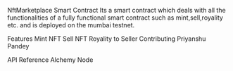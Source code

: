 NftMarketplace Smart Contract
Its a smart contract which deals with all the functionalities of a fully functional smart contract such as mint,sell,royality etc. and is deployed on the mumbai testnet.

Features
Mint NFT
Sell NFT
Royality to Seller
Contributing
Priyanshu Pandey

API Reference
Alchemy Node
